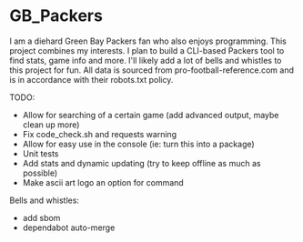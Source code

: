 # GB_Packers
I am a diehard Green Bay Packers fan who also enjoys programming. This project combines my interests. I plan to build a CLI-based Packers tool to find stats, game info and more. I'll likely add a lot of bells and whistles to this project for fun. All data is sourced from pro-football-reference.com and is in accordance with their robots.txt policy.

TODO:
* Allow for searching of a certain game (add advanced output, maybe clean up more)
* Fix code_check.sh and requests warning
* Allow for easy use in the console (ie: turn this into a package)
* Unit tests
* Add stats and dynamic updating (try to keep offline as much as possible)
* Make ascii art logo an option for command

Bells and whistles:
* add sbom
* dependabot auto-merge
